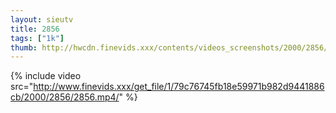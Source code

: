 ```yaml
--- 
layout: sieutv
title: 2856
tags: ["1k"]
thumb: http://hwcdn.finevids.xxx/contents/videos_screenshots/2000/2856/preview.mp4.jpg
---
```

{% include video src="http://www.finevids.xxx/get_file/1/79c76745fb18e59971b982d9441886cb/2000/2856/2856.mp4/" %} 
